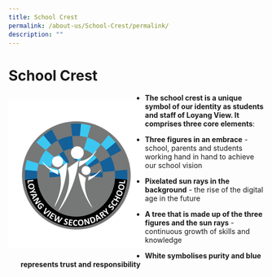 ```yaml
---
title: School Crest
permalink: /about-us/School-Crest/permalink/
description: ""
---
```

School Crest
============



<div>

<div style="float: left">

![](/images/Logo.png)

</div><div>

*   **The school crest is a unique symbol of our identity as students and staff of Loyang View. It comprises three core elements**:

*   **Three figures in an embrace** \- school, parents and students working hand in hand to achieve our school vision
*   **Pixelated sun rays in the background** \- the rise of the digital age in the future

</div></div>

*   **A tree that is made up of the three figures and the sun rays** \- continuous growth of skills and knowledge

  

*   **White symbolises purity and blue represents trust and responsibility**
